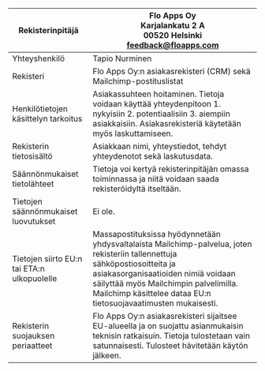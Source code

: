 | Rekisterinpitäjä                            | Flo Apps Oy<br>Karjalankatu 2 A<br>00520 Helsinki<br>feedback@floapps.com                                                                                                                                                                                                              |
|---------------------------------------------|-------------------------------------------------------------------------------------------------------------------------------------------------------------------------------------------------------------------------------------------------------------------------------|
| Yhteyshenkilö                               | Tapio Nurminen                                                                                                                                                                                                                                                                |
| Rekisteri                             | Flo Apps Oy:n asiakasrekisteri (CRM) sekä Mailchimp-postituslistat                                                                                                                                                                                                             |
| Henkilötietojen käsittelyn tarkoitus        | Asiakassuhteen hoitaminen. Tietoja voidaan käyttää yhteydenpitoon 1. nykyisiin 2. potentiaalisiin 3. aiempiin asiakkaisiin. Asiakasrekisteriä käytetään myös laskuttamiseen.                                                                                                   |
| Rekisterin tietosisältö                     | Asiakkaan nimi, yhteystiedot, tehdyt yhteydenotot sekä laskutusdata.                                                                                                                                                                                                          |
| Säännönmukaiset tietolähteet                | Tietoja voi kertyä rekisterinpitäjän omassa toiminnassa ja niitä voidaan saada rekisteröidyltä itseltään.                                                                                                                                                                     |
| Tietojen säännönmukaiset luovutukset        | Ei ole.                                                                                                                                                                                                                                                                       |
| Tietojen siirto EU:n tai ETA:n ulkopuolelle | Massapostituksissa hyödynnetään yhdysvaltalaista Mailchimp-palvelua, joten rekisteriin tallennettuja sähköpostiosoitteita ja asiakasorganisaatioiden nimiä voidaan säilyttää myös Mailchimpin palvelimilla. Mailchimp käsittelee dataa EU:n tietosuojavaatimusten mukaisesti. |
| Rekisterin suojauksen periaatteet           | Flo Apps Oy:n asiakasrekisteri sijaitsee EU-alueella ja on suojattu asianmukaisin teknisin ratkaisuin. Tietoja tulostetaan vain satunnaisesti. Tulosteet hävitetään käytön jälkeen.                           |
